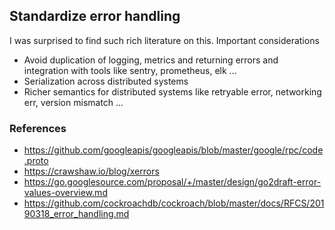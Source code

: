 ## Standardize error handling
I was surprised to find such rich literature on this. Important considerations
- Avoid duplication of logging, metrics and returning errors and integration with tools like
sentry, prometheus, elk ...
- Serialization across distributed systems
- Richer semantics for distributed systems like retryable error, networking err, version mismatch ...

### References
- https://github.com/googleapis/googleapis/blob/master/google/rpc/code.proto
- https://crawshaw.io/blog/xerrors
- https://go.googlesource.com/proposal/+/master/design/go2draft-error-values-overview.md
- https://github.com/cockroachdb/cockroach/blob/master/docs/RFCS/20190318_error_handling.md